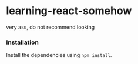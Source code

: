 # learning-react-somehow
very ass, do not recommend looking

### Installation

Install the dependencies using `npm install`.
